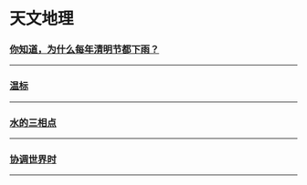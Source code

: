 天文地理
========

### [你知道，为什么每年清明节都下雨？](do-you-know-why-every-tomb-sweeping-day-rain)

---

### [温标](temperature-scale)

---

### [水的三相点](the-triple-point-of-water)

---

### [协调世界时](UTC)

---
